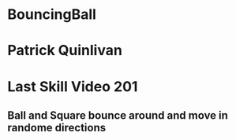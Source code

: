 # BouncingBall
# Patrick Quinlivan
# Last Skill Video 201
## Ball and Square bounce around and move in randome directions
